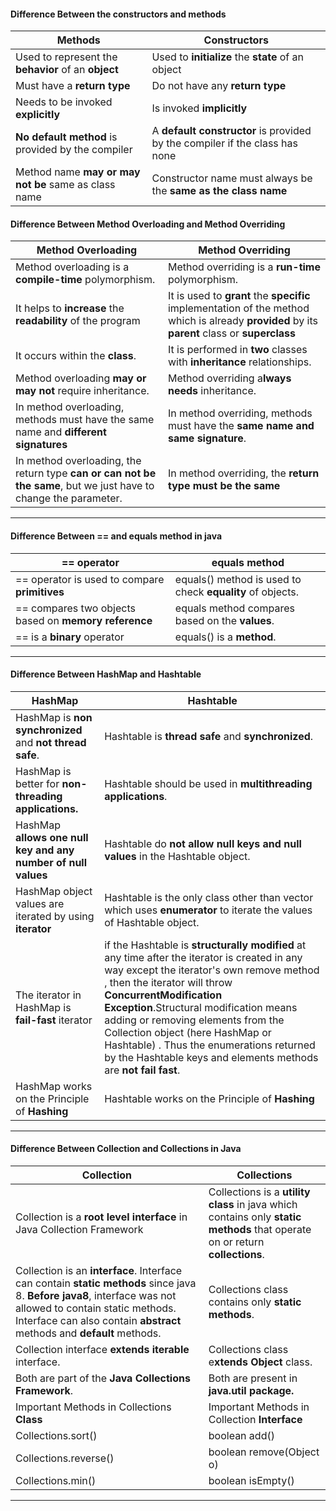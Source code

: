 #### Difference Between the constructors and methods
|  Methods |  Constructors |
| ------------ | ------------ |
|   Used to represent the **behavior** of an **object** |   Used to **initialize** the **state** of an object|
Must have a **return type**|Do not have any **return type**
Needs to be invoked **explicitly**|Is invoked **implicitly**
**No default method** is provided by the compiler|A **default constructor** is provided by the compiler if the class has none
Method name **may or may not be** same as class name|Constructor name must always be the **same as the class name**


#### Difference Between Method Overloading and Method Overriding 

| Method Overloading  |  Method Overriding |
| ------------ | ------------ |
| Method overloading is a **compile-time** polymorphism.  |  Method overriding is a **run-time** polymorphism. |
It helps to **increase** the **readability** of the program|It is used to **grant** the **specific** implementation of the method which is already **provided** by its **parent** class or **superclass**
It occurs within the **class**.|It is performed in **two** classes with **inheritance** relationships.
Method overloading **may or may not** require inheritance.|Method overriding a**lways needs** inheritance.
In method overloading, methods must have the same name and **different signatures**|In method overriding, methods must have the **same name and same signature**.
In method overloading, the return type **can or can not be the same**, but we just have to change the parameter.|In method overriding, the **return type must be the same**

------------

#### Difference Between == and equals method in java

| == operator   |  equals method  |
| ------------ | ------------ |
|  == operator is used to compare **primitives**  |  equals() method is used to check **equality** of objects. |
== compares two objects based on **memory reference**|equals method compares based on the **values**.
== is a **binary** operator| equals() is a **method**.

------------

####  Difference Between HashMap and Hashtable 

| HashMap  | Hashtable  |
| ------------ | ------------ |
| HashMap is **non synchronized** and **not thread safe**. |Hashtable is **thread safe** and **synchronized**.
HashMap is better for **non-threading applications.**| Hashtable should be used in **multithreading applications**.
 HashMap **allows one null key and any number of null values**|Hashtable do **not allow null keys and null values** in the Hashtable object.
 HashMap object values are iterated by using **iterator** |Hashtable is the only class other than vector which uses **enumerator** to iterate the values of Hashtable object.
 The iterator in HashMap is **fail-fast** iterator | if the Hashtable is **structurally modified** at any time after the iterator is created in any way except the iterator's own remove method , then the iterator will throw **ConcurrentModification Exception**.Structural modification means adding or removing elements from the Collection object (here HashMap or Hashtable) . Thus the enumerations returned by the Hashtable keys and elements methods are **not fail fast**.
HashMap  works on the Principle of **Hashing** |Hashtable   works on the Principle of **Hashing** 

------------



#### Difference Between Collection and Collections in Java
| Collection  |  Collections |
| ------------ | ------------ |
| Collection is a **root level interface** in Java Collection Framework   |  Collections is a **utility class** in java which contains only **static methods** that operate on or return **collections**. |
Collection is an **interface**. Interface can contain **static methods** since java 8. **Before java8**, interface was not allowed to contain static methods. Interface can also contain **abstract** methods and **default** methods.|Collections class contains only **static methods**.
Collection interface **extends** **iterable** interface.|Collections class e**xtends Object** class.
Both are part of the **Java Collections Framework**.|Both are present in **java.util package.**
Important Methods in Collections **Class** |Important Methods in Collection **Interface** 
Collections.sort()|boolean add()
Collections.reverse()|boolean remove(Object o)
Collections.min()|boolean isEmpty()

------------



